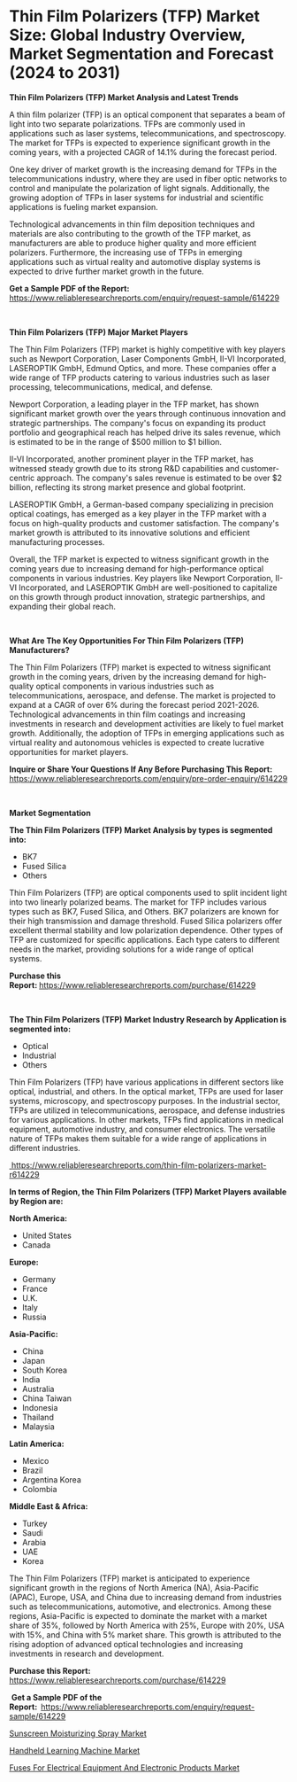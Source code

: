 <p><h1>Thin Film Polarizers (TFP) Market Size: Global Industry Overview, Market Segmentation and Forecast (2024 to 2031)</h1></p><p><strong>Thin Film Polarizers (TFP) Market Analysis and Latest Trends</strong></p>
<p><p>A thin film polarizer (TFP) is an optical component that separates a beam of light into two separate polarizations. TFPs are commonly used in applications such as laser systems, telecommunications, and spectroscopy. The market for TFPs is expected to experience significant growth in the coming years, with a projected CAGR of 14.1% during the forecast period.</p><p>One key driver of market growth is the increasing demand for TFPs in the telecommunications industry, where they are used in fiber optic networks to control and manipulate the polarization of light signals. Additionally, the growing adoption of TFPs in laser systems for industrial and scientific applications is fueling market expansion.</p><p>Technological advancements in thin film deposition techniques and materials are also contributing to the growth of the TFP market, as manufacturers are able to produce higher quality and more efficient polarizers. Furthermore, the increasing use of TFPs in emerging applications such as virtual reality and automotive display systems is expected to drive further market growth in the future.</p></p>
<p><strong>Get a Sample PDF of the Report:&nbsp;</strong> <a href="https://www.reliableresearchreports.com/enquiry/request-sample/614229">https://www.reliableresearchreports.com/enquiry/request-sample/614229</a></p>
<p>&nbsp;</p>
<p><strong>Thin Film Polarizers (TFP) Major Market Players</strong></p>
<p><p>The Thin Film Polarizers (TFP) market is highly competitive with key players such as Newport Corporation, Laser Components GmbH, II-VI Incorporated, LASEROPTIK GmbH, Edmund Optics, and more. These companies offer a wide range of TFP products catering to various industries such as laser processing, telecommunications, medical, and defense.</p><p>Newport Corporation, a leading player in the TFP market, has shown significant market growth over the years through continuous innovation and strategic partnerships. The company's focus on expanding its product portfolio and geographical reach has helped drive its sales revenue, which is estimated to be in the range of $500 million to $1 billion.</p><p>II-VI Incorporated, another prominent player in the TFP market, has witnessed steady growth due to its strong R&D capabilities and customer-centric approach. The company's sales revenue is estimated to be over $2 billion, reflecting its strong market presence and global footprint.</p><p>LASEROPTIK GmbH, a German-based company specializing in precision optical coatings, has emerged as a key player in the TFP market with a focus on high-quality products and customer satisfaction. The company's market growth is attributed to its innovative solutions and efficient manufacturing processes.</p><p>Overall, the TFP market is expected to witness significant growth in the coming years due to increasing demand for high-performance optical components in various industries. Key players like Newport Corporation, II-VI Incorporated, and LASEROPTIK GmbH are well-positioned to capitalize on this growth through product innovation, strategic partnerships, and expanding their global reach.</p></p>
<p>&nbsp;</p>
<p><strong>What Are The Key Opportunities For Thin Film Polarizers (TFP) Manufacturers?</strong></p>
<p><p>The Thin Film Polarizers (TFP) market is expected to witness significant growth in the coming years, driven by the increasing demand for high-quality optical components in various industries such as telecommunications, aerospace, and defense. The market is projected to expand at a CAGR of over 6% during the forecast period 2021-2026. Technological advancements in thin film coatings and increasing investments in research and development activities are likely to fuel market growth. Additionally, the adoption of TFPs in emerging applications such as virtual reality and autonomous vehicles is expected to create lucrative opportunities for market players.</p></p>
<p><strong>Inquire or Share Your Questions If Any Before Purchasing This Report:</strong> <a href="https://www.reliableresearchreports.com/enquiry/pre-order-enquiry/614229">https://www.reliableresearchreports.com/enquiry/pre-order-enquiry/614229</a></p>
<p>&nbsp;</p>
<p><strong>Market Segmentation</strong></p>
<p><strong>The Thin Film Polarizers (TFP) Market Analysis by types is segmented into:</strong></p>
<p><ul><li>BK7</li><li>Fused Silica</li><li>Others</li></ul></p>
<p><p>Thin Film Polarizers (TFP) are optical components used to split incident light into two linearly polarized beams. The market for TFP includes various types such as BK7, Fused Silica, and Others. BK7 polarizers are known for their high transmission and damage threshold. Fused Silica polarizers offer excellent thermal stability and low polarization dependence. Other types of TFP are customized for specific applications. Each type caters to different needs in the market, providing solutions for a wide range of optical systems.</p></p>
<p><strong>Purchase this Report:&nbsp;</strong><a href="https://www.reliableresearchreports.com/purchase/614229">https://www.reliableresearchreports.com/purchase/614229</a></p>
<p>&nbsp;</p>
<p><strong>The Thin Film Polarizers (TFP) Market Industry Research by Application is segmented into:</strong></p>
<p><ul><li>Optical</li><li>Industrial</li><li>Others</li></ul></p>
<p><p>Thin Film Polarizers (TFP) have various applications in different sectors like optical, industrial, and others. In the optical market, TFPs are used for laser systems, microscopy, and spectroscopy purposes. In the industrial sector, TFPs are utilized in telecommunications, aerospace, and defense industries for various applications. In other markets, TFPs find applications in medical equipment, automotive industry, and consumer electronics. The versatile nature of TFPs makes them suitable for a wide range of applications in different industries.</p></p>
<p><a href="https://www.reliableresearchreports.com/thin-film-polarizers-market-r614229">&nbsp;https://www.reliableresearchreports.com/thin-film-polarizers-market-r614229</a></p>
<p><strong>In terms of Region, the Thin Film Polarizers (TFP) Market Players available by Region are:</strong></p>
<p>
    <p> <strong> North America: </strong>
        <ul>
            <li>United States</li>
            <li>Canada</li>
        </ul>
        </p> 
    <p> <strong> Europe: </strong>
        <ul>
            <li>Germany</li>
            <li>France</li>
            <li>U.K.</li>
            <li>Italy</li>
            <li>Russia</li>
        </ul>
        </p> 
    <p> <strong> Asia-Pacific: </strong>
        <ul>
            <li>China</li>
            <li>Japan</li>
            <li>South Korea</li>
            <li>India</li>
            <li>Australia</li>
            <li>China Taiwan</li>
            <li>Indonesia</li>
            <li>Thailand</li>
            <li>Malaysia</li>
        </ul>
        </p> 
    <p> <strong> Latin America: </strong>
        <ul>
            <li>Mexico</li>
            <li>Brazil</li>
            <li>Argentina Korea</li>
            <li>Colombia</li>
        </ul>
        </p> 
    <p> <strong> Middle East & Africa: </strong>
        <ul>
            <li>Turkey</li>
            <li>Saudi</li>
            <li>Arabia</li>
            <li>UAE</li>
            <li>Korea</li>
        </ul>
    </p>
    </p>
<p><p>The Thin Film Polarizers (TFP) market is anticipated to experience significant growth in the regions of North America (NA), Asia-Pacific (APAC), Europe, USA, and China due to increasing demand from industries such as telecommunications, automotive, and electronics. Among these regions, Asia-Pacific is expected to dominate the market with a market share of 35%, followed by North America with 25%, Europe with 20%, USA with 15%, and China with 5% market share. This growth is attributed to the rising adoption of advanced optical technologies and increasing investments in research and development.</p></p>
<p><strong>Purchase this Report: </strong><a href="https://www.reliableresearchreports.com/purchase/614229">https://www.reliableresearchreports.com/purchase/614229</a></p>
<p>&nbsp;<strong>Get a Sample PDF of the Report:&nbsp;&nbsp;</strong><a href="https://www.reliableresearchreports.com/enquiry/request-sample/614229">https://www.reliableresearchreports.com/enquiry/request-sample/614229</a></p>
<p><strong></strong></p>
<p><p><a href="https://github.com/GaryrankliznmwoXff/Market-Research-Report-List-1/blob/main/sunscreen-moisturizing-spray-market.md">Sunscreen Moisturizing Spray Market</a></p><p><a href="https://github.com/Brown8Reggie/Market-Research-Report-List-1/blob/main/handheld-learning-machine-market.md">Handheld Learning Machine Market</a></p><p><a href="https://github.com/polesdua1/Market-Research-Report-List-1/blob/main/fuses-for-electrical-equipment-and-electronic-products-market.md">Fuses For Electrical Equipment And Electronic Products Market</a></p></p>